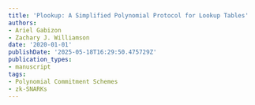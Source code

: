 ```yaml
---
title: 'Plookup: A Simplified Polynomial Protocol for Lookup Tables'
authors:
- Ariel Gabizon
- Zachary J. Williamson
date: '2020-01-01'
publishDate: '2025-05-18T16:29:50.475729Z'
publication_types:
- manuscript
tags:
- Polynomial Commitment Schemes
- zk-SNARKs
---
```

